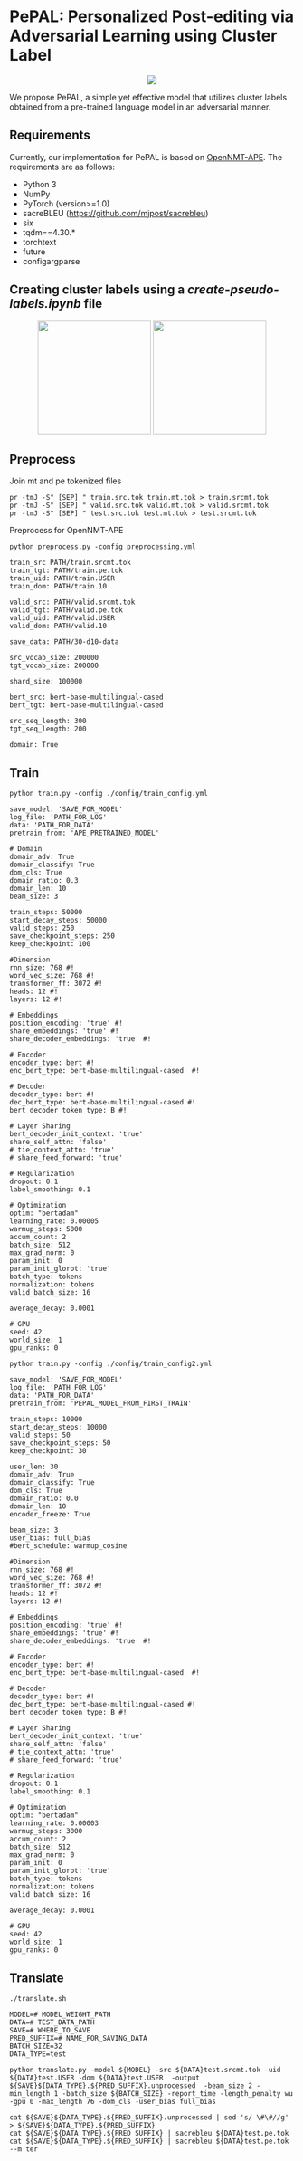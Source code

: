 # PePAL: Personalized Post-editing via Adversarial Learning using Cluster Label
<p align="center">
  <img src="https://user-images.githubusercontent.com/75927860/107871432-cdd7c180-6ee4-11eb-9414-dc1d10844827.png">
</p>
We propose PePAL, a simple yet effective model that utilizes cluster labels obtained from a pre-trained language model in an adversarial manner.

## Requirements
Currently, our implementation for PePAL is based on [OpenNMT-APE](https://github.com/deep-spin/OpenNMT-APE). The requirements are as follows:
- Python 3
- NumPy
- PyTorch (version>=1.0)
- sacreBLEU (https://github.com/mjpost/sacrebleu)
- six
- tqdm==4.30.*
- torchtext
- future
- configargparse

## Creating cluster labels using a *create-pseudo-labels.ipynb* file
<p align="center">
  <img src="https://user-images.githubusercontent.com/75927860/102007748-0e914e00-3d6f-11eb-951a-22e7d13da23d.png" width=200 height=200>
  <img src="https://user-images.githubusercontent.com/75927860/102007754-1cdf6a00-3d6f-11eb-8644-ea0865681916.png" width=200 height=200>
</p>

## Preprocess
Join mt and pe tokenized files
```
pr -tmJ -S" [SEP] " train.src.tok train.mt.tok > train.srcmt.tok
pr -tmJ -S" [SEP] " valid.src.tok valid.mt.tok > valid.srcmt.tok
pr -tmJ -S" [SEP] " test.src.tok test.mt.tok > test.srcmt.tok
```
Preprocess for OpenNMT-APE
```
python preprocess.py -config preprocessing.yml
```

```
train_src PATH/train.srcmt.tok
train_tgt: PATH/train.pe.tok
train_uid: PATH/train.USER
train_dom: PATH/train.10

valid_src: PATH/valid.srcmt.tok
valid_tgt: PATH/valid.pe.tok
valid_uid: PATH/valid.USER
valid_dom: PATH/valid.10

save_data: PATH/30-d10-data

src_vocab_size: 200000
tgt_vocab_size: 200000

shard_size: 100000

bert_src: bert-base-multilingual-cased
bert_tgt: bert-base-multilingual-cased

src_seq_length: 300
tgt_seq_length: 200

domain: True
```

## Train
```
python train.py -config ./config/train_config.yml
```

```
save_model: 'SAVE_FOR_MODEL'
log_file: 'PATH_FOR_LOG'
data: 'PATH_FOR_DATA'
pretrain_from: 'APE_PRETRAINED_MODEL'

# Domain
domain_adv: True
domain_classify: True
dom_cls: True
domain_ratio: 0.3
domain_len: 10
beam_size: 3

train_steps: 50000
start_decay_steps: 50000
valid_steps: 250
save_checkpoint_steps: 250
keep_checkpoint: 100

#Dimension
rnn_size: 768 #!
word_vec_size: 768 #!
transformer_ff: 3072 #!
heads: 12 #!
layers: 12 #!

# Embeddings
position_encoding: 'true' #!
share_embeddings: 'true' #!
share_decoder_embeddings: 'true' #!

# Encoder
encoder_type: bert #!
enc_bert_type: bert-base-multilingual-cased  #!

# Decoder
decoder_type: bert #!
dec_bert_type: bert-base-multilingual-cased #!
bert_decoder_token_type: B #!

# Layer Sharing
bert_decoder_init_context: 'true'
share_self_attn: 'false'
# tie_context_attn: 'true'
# share_feed_forward: 'true'

# Regularization
dropout: 0.1
label_smoothing: 0.1

# Optimization
optim: "bertadam"
learning_rate: 0.00005
warmup_steps: 5000
accum_count: 2
batch_size: 512
max_grad_norm: 0
param_init: 0
param_init_glorot: 'true'
batch_type: tokens
normalization: tokens
valid_batch_size: 16

average_decay: 0.0001

# GPU
seed: 42
world_size: 1
gpu_ranks: 0
```

```
python train.py -config ./config/train_config2.yml
```

```
save_model: 'SAVE_FOR_MODEL'
log_file: 'PATH_FOR_LOG'
data: 'PATH_FOR_DATA'
pretrain_from: 'PEPAL_MODEL_FROM_FIRST_TRAIN'

train_steps: 10000
start_decay_steps: 10000
valid_steps: 50
save_checkpoint_steps: 50
keep_checkpoint: 30

user_len: 30
domain_adv: True
domain_classify: True
dom_cls: True
domain_ratio: 0.0
domain_len: 10
encoder_freeze: True

beam_size: 3
user_bias: full_bias
#bert_schedule: warmup_cosine

#Dimension
rnn_size: 768 #!
word_vec_size: 768 #!
transformer_ff: 3072 #!
heads: 12 #!
layers: 12 #!

# Embeddings
position_encoding: 'true' #!
share_embeddings: 'true' #!
share_decoder_embeddings: 'true' #!

# Encoder
encoder_type: bert #!
enc_bert_type: bert-base-multilingual-cased  #!

# Decoder
decoder_type: bert #!
dec_bert_type: bert-base-multilingual-cased #!
bert_decoder_token_type: B #!

# Layer Sharing
bert_decoder_init_context: 'true'
share_self_attn: 'false'
# tie_context_attn: 'true'
# share_feed_forward: 'true'

# Regularization
dropout: 0.1
label_smoothing: 0.1

# Optimization
optim: "bertadam"
learning_rate: 0.00003
warmup_steps: 3000
accum_count: 2
batch_size: 512
max_grad_norm: 0
param_init: 0
param_init_glorot: 'true'
batch_type: tokens
normalization: tokens
valid_batch_size: 16

average_decay: 0.0001

# GPU
seed: 42
world_size: 1
gpu_ranks: 0

```

## Translate
```
./translate.sh
```

```
MODEL=# MODEL_WEIGHT_PATH
DATA=# TEST_DATA_PATH
SAVE=# WHERE_TO_SAVE
PRED_SUFFIX=# NAME_FOR_SAVING_DATA
BATCH_SIZE=32
DATA_TYPE=test

python translate.py -model ${MODEL} -src ${DATA}test.srcmt.tok -uid ${DATA}test.USER -dom ${DATA}test.USER  -output ${SAVE}${DATA_TYPE}.${PRED_SUFFIX}.unprocessed  -beam_size 2 -min_length 1 -batch_size ${BATCH_SIZE} -report_time -length_penalty wu -gpu 0 -max_length 76 -dom_cls -user_bias full_bias

cat ${SAVE}${DATA_TYPE}.${PRED_SUFFIX}.unprocessed | sed 's/ \#\#//g' > ${SAVE}${DATA_TYPE}.${PRED_SUFFIX}
cat ${SAVE}${DATA_TYPE}.${PRED_SUFFIX} | sacrebleu ${DATA}test.pe.tok
cat ${SAVE}${DATA_TYPE}.${PRED_SUFFIX} | sacrebleu ${DATA}test.pe.tok --m ter
```
